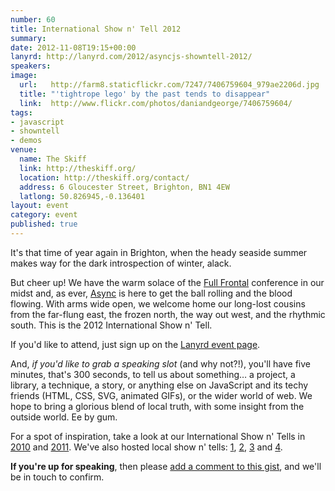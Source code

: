 ```yaml
---
number: 60
title: International Show n' Tell 2012
summary: 
date: 2012-11-08T19:15+00:00
lanyrd: http://lanyrd.com/2012/asyncjs-showntell-2012/
speakers:
image:
  url:   http://farm8.staticflickr.com/7247/7406759604_979ae2206d.jpg
  title: "'tightrope lego' by the past tends to disappear"
  link:  http://www.flickr.com/photos/daniandgeorge/7406759604/
tags:
- javascript
- showntell
- demos
venue:
  name: The Skiff
  link: http://theskiff.org/
  location: http://theskiff.org/contact/
  address: 6 Gloucester Street, Brighton, BN1 4EW
  latlong: 50.826945,-0.136401
layout: event
category: event
published: true
---
```


It's that time of year again in Brighton, when the heady seaside summer makes way for the dark introspection of winter, alack.

But cheer up! We have the warm solace of the [Full Frontal][ff] conference in our midst and, as ever, [Async][async] is here to get the ball rolling and the blood flowing. With arms wide open, we welcome home our long-lost cousins from the far-flung east, the frozen north, the way out west, and the rhythmic south. This is the 2012 International Show n' Tell.

If you'd like to attend, just sign up on the [Lanyrd event page][event-lanyrd].

And, _if you'd like to grab a speaking slot_ (and why not?!), you'll have five minutes, that's 300 seconds, to tell us about something… a project, a library, a technique, a story, or anything else on JavaScript and its techy friends (HTML, CSS, SVG, animated GIFs), or the wider world of web. We hope to bring a glorious blend of local truth, with some insight from the outside world. Ee by gum.

For a spot of inspiration, take a look at our International Show n' Tells in [2010][showntell-2010] and [2011][showntell-2011]. We've also hosted local show n' tells: [1][birthday-2], [2][birthday-1], [3][showntell-2] and [4][showntell-1].

**If you're up for speaking**, then please [add a comment to this gist][comments], and we'll be in touch to confirm.

[ff]: http://2012.full-frontal.org
[event-lanyrd]: http://lanyrd.com/2012/asyncjs-showntell-2012/
[comments]: https://gist.github.com/3858064

[async]: http://asyncjs.com
[showntell-1]: http://asyncjs.com/showntell/
[showntell-2]: http://asyncjs.com/showntell2/
[showntell-2010]: http://asyncjs.com/showntell3/
[birthday-1]: http://asyncjs.com/birthday/
[birthday-2]: http://asyncjs.com/birthday2/
[showntell-2011]: http://asyncjs.com/international2011/